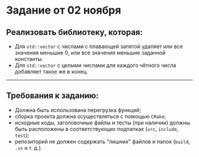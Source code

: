 # Задание от 02 ноября

## Реализовать библиотеку, которая:
- Для `std::vector` с числами с плавающей запятой удаляет или все значения меньшие 0, или все значения меньшие заданной константы.
- Для `std::vector` с целыми числами для каждого чётного числа добавляет такое же в конец.

____

## Требования к заданию:
- Должна быть использована перегрузка функций;
- сборка проекта должна осуществляться с помощью `CMake`;
- исходные коды, заголовочные файлы и тесты (при наличии) должны быть расположены в соответствующих подпапках (`src`, `include`, `test`);
- репозиторий не должен содержать "лишних" файлов и папок (`build`, `.vs` и т. д.).
